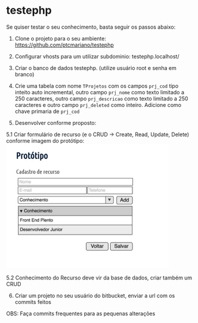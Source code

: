 # testephp
Se quiser testar o seu conhecimento, basta seguir os passos abaixo:

1. Clone o projeto para o seu ambiente: https://github.com/ptcmariano/testephp

2. Configurar vhosts para um utilizar subdominio: testephp.localhost/

3. Criar o banco de dados testephp. (utilize usuário root e senha em branco)

4. Crie uma tabela com nome `TProjetos` com os campos `prj_cod` tipo inteito auto incremental, outro campo `prj_nome` como texto limitado a 250 caracteres, outro campo  `prj_descricao`  como texto limitado a 250 caracteres e outro campo  `prj_deleted` como inteiro. Adicione como chave primaria de  `prj_cod`


5. Desenvolver conforme proposto:

5.1 Criar formulário de recurso (e o CRUD -> Create, Read, Update, Delete) conforme imagem do protótipo:
![prototipo](prototipo.jpg)

5.2 Conhecimento do Recurso deve vir da base de dados, criar também um CRUD

6. Criar um projeto no seu usuário do bitbucket, enviar a url com os commits feitos

OBS: Faça commits frequentes para as pequenas alterações
